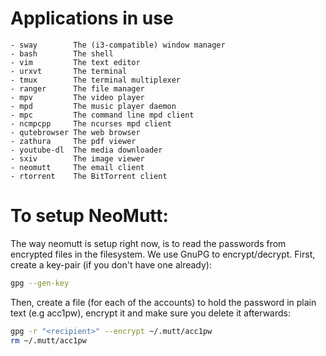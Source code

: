 # Applications in use
```
- sway        The (i3-compatible) window manager
- bash        The shell
- vim         The text editor
- urxvt       The terminal
- tmux        The terminal multiplexer
- ranger      The file manager
- mpv         The video player
- mpd         The music player daemon
- mpc         The command line mpd client
- ncmpcpp     The ncurses mpd client
- qutebrowser The web browser
- zathura     The pdf viewer
- youtube-dl  The media downloader
- sxiv        The image viewer
- neomutt     The email client
- rtorrent    The BitTorrent client
```

# To setup NeoMutt:
The way neomutt is setup right now, is to read the passwords from encrypted
files in the filesystem. We use GnuPG to encrypt/decrypt.
First, create a key-pair (if you don't have one already):
```bash
gpg --gen-key
```
Then, create a file (for each of the accounts) to hold the password in plain
text (e.g acc1pw), encrypt it and make sure you delete it afterwards:
```bash
gpg -r "<recipient>" --encrypt ~/.mutt/acc1pw
rm ~/.mutt/acc1pw
```
